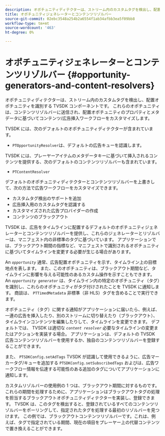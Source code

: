 ```yaml
---
description: オポチュニティディテクターは、ストリーム内のカスタムタグを検出し、配置オポチュニティを識別する TVSDK コンポーネントです。 これらのオポチュニティは、コンテンツリゾルバーに送信され、配置オポチュニティのプロパティとメタデータに基づいてコンテンツ/広告挿入ワークフローをカスタマイズします。
title: オポチュニティジェネレーターとコンテンツリゾルバー
source-git-commit: 02ebc3548a254b2a6554f1ab34afbb3ea5f09bb8
workflow-type: tm+mt
source-wordcount: '463'
ht-degree: 0%

---
```


# オポチュニティジェネレーターとコンテンツリゾルバー {#opportunity-generators-and-content-resolvers}

オポチュニティディテクターは、ストリーム内のカスタムタグを検出し、配置オポチュニティを識別する TVSDK コンポーネントです。 これらのオポチュニティは、コンテンツリゾルバーに送信され、配置オポチュニティのプロパティとメタデータに基づいてコンテンツ/広告挿入ワークフローをカスタマイズします。

TVSDK には、次のデフォルトのオポチュニティディテクターが含まれています。

* `PTOpportunityResolver`は、デフォルトの広告キューを認識します。

TVSDK には、プレーヤーアイテムのメタデータキーに基づいて挿入されるコンテンツを提供する、次のデフォルトのコンテンツリゾルバーも含まれています。

* `PTContentResolver`

デフォルトのオポチュニティディテクターとコンテンツリゾルバーを上書きして、次の方法で広告ワークフローをカスタマイズできます。

* カスタムタグ検出のサポートを追加
* 広告挿入用のカスタムタグを認識する
* カスタマイズされた広告プロバイダーの作成
* コンテンツのブラックアウト

<!--<a id="section_C2BA8F50230E4010ABFCD5D976BC1217"></a>-->

TVSDK は、広告をタイムラインに配置するデフォルトのオポチュニティジェネレーターとコンテンツリゾルバーを提供し、これらのジェネレーターとリゾルバーは、マニフェスト内の非標準のタグに基づいています。 アプリケーションでは、ブラックアウト期間の指標など、マニフェストで識別されるオポチュニティに基づいてタイムラインを変更する必要が生じる場合があります。

An *`opportunity`* 通常、広告配置オポチュニティを示す、タイムライン上の目標地点を表します。 また、このオポチュニティは、ブラックアウト期間など、タイムラインに影響を与える可能性のあるカスタム操作を示すこともできます。 An *`opportunity generator`* は、タイムライン内の特定のオポチュニティ（タグ）を識別し、これらのオポチュニティがタグ付けされたことを TVSDK に通知します。 商談は、 `PTTimedMetadata` 非標準（非 HLS）タグを含めることで実行できます。

オポチュニティ（タグ）に関する通知がアプリケーションに届いたら、例えば、一連の広告を挿入したり、別のストリームに切り替えたり（ブラックアウト）、タイムラインコンテンツを編集したりして、タイムラインを変更できます。 デフォルトでは、 TVSDK は適切な *`content resolver`* 必要なタイムラインの変更またはアクションを実装する場合。 アプリケーションは、デフォルトの TVSDK 広告コンテンツリゾルバーを使用するか、独自のコンテンツリゾルバーを登録することができます。

また、 `PTSDKConfig.setAdTags` TVSDK が認識して使用できるように、広告マーカータグ/キューを追加する `PTSDKConfig.setSubscribedTags` およびは、広告ワークフロー情報を伝達する可能性のある追加のタグについてアプリケーションに通知します。

カスタムリゾルバーの使用例の 1 つは、ブラックアウト期間に対するものです。 これらの期間を処理するために、アプリケーションはブラックアウトタグの処理を担当するブラックアウトオポチュニティディテクターを実装し、登録できます。 TVSDK は、このタグを検出すると、登録されているすべてのコンテンツリゾルバーをポーリングして、指定されたタグを処理する最初のリゾルバーを見つけます。 この例では、ブラックアウトコンテンツリゾルバーです。これは、例えば、タグで指定されている期間、現在の項目をプレーヤー上の代替コンテンツで置き換えることができます。
